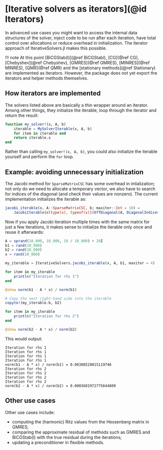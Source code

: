 # [Iterative solvers as iterators](@id Iterators)

In advanced use cases you might want to access the internal data structures of the solver, inject code to be run after each iteration, have total control over allocations or reduce overhead in initialization. The iterator approach of IterativeSolvers.jl makes this possible.

!!! note
    At this point [BiCGStab(l)](@ref BiCGStabl), [CG](@ref CG), [Chebyshev](@ref Chebyshev), [GMRES](@ref GMRES), [MINRES](@ref MINRES), [QMR](@ref QMR) and the [stationary methods](@ref Stationary) are implemented as iterators. However, the package does not yet export the iterators and helper methods themselves.

## How iterators are implemented
The solvers listed above are basically a thin wrapper around an iterator. Among other things, they initialize the iterable, loop through the iterator and return the result:

```julia
function my_solver!(x, A, b)
    iterable = MySolverIterable(x, A, b)
    for item in iterable end
    return iterable.x
end
```

Rather than calling `my_solver!(x, A, b)`, you could also initialize the iterable yourself and perform the `for` loop.

## Example: avoiding unnecessary initialization
The Jacobi method for `SparseMatrixCSC` has some overhead in intialization; not only do we need to allocate a temporary vector, we also have to search for indices of the diagonal (and check their values are nonzero). The current implementation initializes the iterable as:

```julia
jacobi_iterable(x, A::SparseMatrixCSC, b; maxiter::Int = 10) =
    JacobiIterable{eltype(x), typeof(x)}(OffDiagonal(A, DiagonalIndices(A)), x, similar(x), b, maxiter)
```

Now if you apply Jacobi iteration multiple times with the same matrix for just a few iterations, it makes sense to initialize the iterable only once and reuse it afterwards:

```julia
A = sprand(10_000, 10_000, 10 / 10_000) + 20I
b1 = rand(10_000)
b2 = rand(10_000)
x = rand(10_000)

my_iterable = IterativeSolvers.jacobi_iterable(x, A, b1, maxiter = 4)

for item in my_iterable
    println("Iteration for rhs 1")
end

@show norm(b1 - A * x) / norm(b1)

# Copy the next right-hand side into the iterable
copyto!(my_iterable.b, b2)

for item in my_iterable
    println("Iteration for rhs 2")
end

@show norm(b2 - A * x) / norm(b2)
```

This would output:

```
Iteration for rhs 1
Iteration for rhs 1
Iteration for rhs 1
Iteration for rhs 1
norm(b1 - A * x) / norm(b1) = 0.08388528015119746
Iteration for rhs 2
Iteration for rhs 2
Iteration for rhs 2
Iteration for rhs 2
norm(b2 - A * x) / norm(b2) = 0.0003681972775644809
```

## Other use cases
Other use cases include:
- computing the (harmonic) Ritz values from the Hessenberg matrix in GMRES;
- comparing the approximate residual of methods such as GMRES and BiCGStab(l) with the true residual during the iterations;
- updating a preconditioner in flexible methods.
